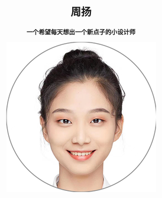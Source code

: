 <h1 align="center">周扬</h1>

<h3 align="center">一个希望每天想出一个新点子的小设计师</h3>

<p align="center"><center><img src="微信图片_20220611130302 拷贝 2.png"></center>

